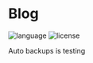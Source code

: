 # Blog

![language](https://img.shields.io/badge/language-java-green.svg)
![license](https://img.shields.io/badge/license-Apache-brightgreen.svg)

Auto backups is testing

